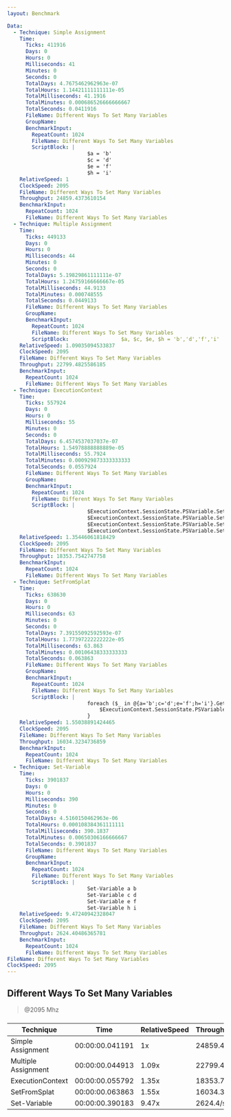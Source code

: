 ```yaml
---
layout: Benchmark

Data: 
  - Technique: Simple Assignment
    Time: 
      Ticks: 411916
      Days: 0
      Hours: 0
      Milliseconds: 41
      Minutes: 0
      Seconds: 0
      TotalDays: 4.7675462962963e-07
      TotalHours: 1.14421111111111e-05
      TotalMilliseconds: 41.1916
      TotalMinutes: 0.000686526666666667
      TotalSeconds: 0.0411916
      FileName: Different Ways To Set Many Variables
      GroupName: 
      BenchmarkInput: 
        RepeatCount: 1024
        FileName: Different Ways To Set Many Variables
        ScriptBlock: |
                          $a = 'b'
                          $c = 'd'
                          $e = 'f'
                          $h = 'i'
    RelativeSpeed: 1
    ClockSpeed: 2095
    FileName: Different Ways To Set Many Variables
    Throughput: 24859.4373610154
    BenchmarkInput: 
      RepeatCount: 1024
      FileName: Different Ways To Set Many Variables
  - Technique: Multiple Assignment
    Time: 
      Ticks: 449133
      Days: 0
      Hours: 0
      Milliseconds: 44
      Minutes: 0
      Seconds: 0
      TotalDays: 5.19829861111111e-07
      TotalHours: 1.24759166666667e-05
      TotalMilliseconds: 44.9133
      TotalMinutes: 0.000748555
      TotalSeconds: 0.0449133
      FileName: Different Ways To Set Many Variables
      GroupName: 
      BenchmarkInput: 
        RepeatCount: 1024
        FileName: Different Ways To Set Many Variables
        ScriptBlock:                 $a, $c, $e, $h = 'b','d','f','i'
    RelativeSpeed: 1.09035094533837
    ClockSpeed: 2095
    FileName: Different Ways To Set Many Variables
    Throughput: 22799.4825586185
    BenchmarkInput: 
      RepeatCount: 1024
      FileName: Different Ways To Set Many Variables
  - Technique: ExecutionContext
    Time: 
      Ticks: 557924
      Days: 0
      Hours: 0
      Milliseconds: 55
      Minutes: 0
      Seconds: 0
      TotalDays: 6.4574537037037e-07
      TotalHours: 1.54978888888889e-05
      TotalMilliseconds: 55.7924
      TotalMinutes: 0.000929873333333333
      TotalSeconds: 0.0557924
      FileName: Different Ways To Set Many Variables
      GroupName: 
      BenchmarkInput: 
        RepeatCount: 1024
        FileName: Different Ways To Set Many Variables
        ScriptBlock: |
                          $ExecutionContext.SessionState.PSVariable.Set('a', 'b')
                          $ExecutionContext.SessionState.PSVariable.Set('c', 'd')
                          $ExecutionContext.SessionState.PSVariable.Set('e', 'f')
                          $ExecutionContext.SessionState.PSVariable.Set('h', 'i')
    RelativeSpeed: 1.35446061818429
    ClockSpeed: 2095
    FileName: Different Ways To Set Many Variables
    Throughput: 18353.7542747758
    BenchmarkInput: 
      RepeatCount: 1024
      FileName: Different Ways To Set Many Variables
  - Technique: SetFromSplat
    Time: 
      Ticks: 638630
      Days: 0
      Hours: 0
      Milliseconds: 63
      Minutes: 0
      Seconds: 0
      TotalDays: 7.39155092592593e-07
      TotalHours: 1.77397222222222e-05
      TotalMilliseconds: 63.863
      TotalMinutes: 0.00106438333333333
      TotalSeconds: 0.063863
      FileName: Different Ways To Set Many Variables
      GroupName: 
      BenchmarkInput: 
        RepeatCount: 1024
        FileName: Different Ways To Set Many Variables
        ScriptBlock: |
                          foreach ($_ in @{a='b';c='d';e='f';h='i'}.GetEnumerator()) {
                              $ExecutionContext.SessionState.PSVariable.Set($_.Key, $_.Value)        
                          }
    RelativeSpeed: 1.55038891424465
    ClockSpeed: 2095
    FileName: Different Ways To Set Many Variables
    Throughput: 16034.3234736859
    BenchmarkInput: 
      RepeatCount: 1024
      FileName: Different Ways To Set Many Variables
  - Technique: Set-Variable
    Time: 
      Ticks: 3901837
      Days: 0
      Hours: 0
      Milliseconds: 390
      Minutes: 0
      Seconds: 0
      TotalDays: 4.5160150462963e-06
      TotalHours: 0.000108384361111111
      TotalMilliseconds: 390.1837
      TotalMinutes: 0.00650306166666667
      TotalSeconds: 0.3901837
      FileName: Different Ways To Set Many Variables
      GroupName: 
      BenchmarkInput: 
        RepeatCount: 1024
        FileName: Different Ways To Set Many Variables
        ScriptBlock: |
                          Set-Variable a b
                          Set-Variable c d
                          Set-Variable e f
                          Set-Variable h i
    RelativeSpeed: 9.47240942328047
    ClockSpeed: 2095
    FileName: Different Ways To Set Many Variables
    Throughput: 2624.40486365781
    BenchmarkInput: 
      RepeatCount: 1024
      FileName: Different Ways To Set Many Variables
FileName: Different Ways To Set Many Variables
ClockSpeed: 2095
---
```

Different Ways To Set Many Variables
------------------------------------
> @2095 Mhz


### 


|Technique          |Time           |RelativeSpeed|Throughput|
|-------------------|---------------|-------------|----------|
|Simple Assignment  |00:00:00.041191|1x           |24859.44/s|
|Multiple Assignment|00:00:00.044913|1.09x        |22799.48/s|
|ExecutionContext   |00:00:00.055792|1.35x        |18353.75/s|
|SetFromSplat       |00:00:00.063863|1.55x        |16034.32/s|
|Set-Variable       |00:00:00.390183|9.47x        |2624.4/s  |
